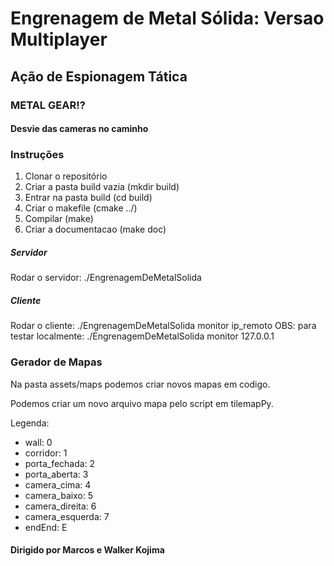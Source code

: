 # Engrenagem de Metal Sólida: Versao Multiplayer
## Ação de Espionagem Tática
### METAL GEAR!?
#### Desvie das cameras no caminho

### Instruções
1. Clonar o repositório
2. Criar a pasta build vazia (mkdir build)
3. Entrar na pasta build (cd build)
4. Criar o makefile (cmake ../) 
5. Compilar (make)
6. Criar a documentacao (make doc)

##### Servidor
Rodar o servidor: ./EngrenagemDeMetalSolida

##### Cliente
Rodar o cliente: ./EngrenagemDeMetalSolida monitor ip_remoto
OBS: para testar localmente: ./EngrenagemDeMetalSolida monitor 127.0.0.1

### Gerador de Mapas
Na pasta assets/maps podemos criar novos mapas em codigo.

Podemos criar um novo arquivo mapa pelo script em tilemapPy.

Legenda:
* wall: 0
* corridor: 1
* porta_fechada: 2
* porta_aberta: 3
* camera_cima: 4
* camera_baixo: 5
* camera_direita: 6
* camera_esquerda: 7
* endEnd: E

#### Dirigido por Marcos e Walker Kojima

